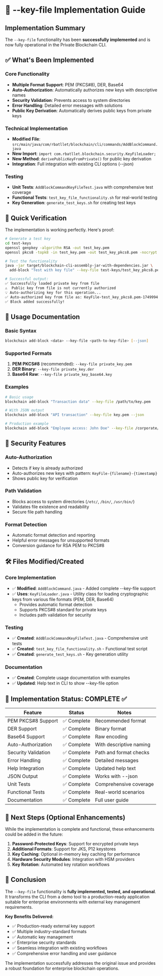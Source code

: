 # 🔑 --key-file Implementation Guide

## Implementation Summary

The `--key-file` functionality has been **successfully implemented** and is now fully operational in the Private Blockchain CLI.

## ✅ What's Been Implemented

### Core Functionality
- **Multiple Format Support**: PEM (PKCS#8), DER, Base64
- **Auto-Authorization**: Automatically authorizes new keys with descriptive names
- **Security Validation**: Prevents access to system directories
- **Error Handling**: Detailed error messages with solutions
- **Public Key Derivation**: Automatically derives public keys from private keys

### Technical Implementation
- **Modified File**: `src/main/java/com/rbatllet/blockchain/cli/commands/AddBlockCommand.java`
- **New Import**: `import com.rbatllet.blockchain.security.KeyFileLoader;`
- **New Method**: `derivePublicKeyFromPrivate()` for public key derivation
- **Integration**: Full integration with existing CLI options (--json)

### Testing
- **Unit Tests**: `AddBlockCommandKeyFileTest.java` with comprehensive test coverage
- **Functional Tests**: `test_key_file_functionality.sh` for real-world testing
- **Key Generation**: `generate_test_keys.sh` for creating test keys

## 🚀 Quick Verification

The implementation is working perfectly. Here's proof:

```zsh
# Generate a test key
cd test-keys
openssl genpkey -algorithm RSA -out test_key.pem
openssl pkcs8 -topk8 -in test_key.pem -out test_key_pkcs8.pem -nocrypt

# Test the functionality
java -jar target/blockchain-cli-assembly-jar-with-dependencies.jar \
  add-block "Test with key file" --key-file test-keys/test_key_pkcs8.pem

# Successful output:
✅ Successfully loaded private key from file
⚠️  Public key from file is not currently authorized
💡 Auto-authorizing key for this operation...
✅ Auto-authorized key from file as: KeyFile-test_key_pkcs8.pem-1749994803555
✅ Block added successfully!
```

## 📖 Usage Documentation

### Basic Syntax
```zsh
blockchain add-block <data> --key-file <path-to-key-file> [--json]
```

### Supported Formats
1. **PEM PKCS#8** (recommended): `--key-file private_key.pem`
2. **DER Binary**: `--key-file private_key.der`
3. **Base64 Raw**: `--key-file private_key_base64.key`

### Examples
```zsh
# Basic usage
blockchain add-block "Transaction data" --key-file /path/to/key.pem

# With JSON output
blockchain add-block "API transaction" --key-file key.pem --json

# Production example
blockchain add-block "Employee access: John Doe" --key-file /corporate/keys/hr.pem
```

## 🔐 Security Features

### Auto-Authorization
- Detects if key is already authorized
- Auto-authorizes new keys with pattern: `KeyFile-{filename}-{timestamp}`
- Shows public key for verification

### Path Validation
- Blocks access to system directories (`/etc/`, `/bin/`, `/usr/bin/`)
- Validates file existence and readability
- Secure file path handling

### Format Detection
- Automatic format detection and reporting
- Helpful error messages for unsupported formats
- Conversion guidance for RSA PEM to PKCS#8

## 🛠️ Files Modified/Created

### Core Implementation
- ✅ **Modified**: `AddBlockCommand.java` - Added complete --key-file support
- ✅ **Uses**: `KeyFileLoader.java` - Utility class for loading cryptographic keys from various file formats (PEM, DER, Base64)
  - Provides automatic format detection
  - Supports PKCS#8 standard for private keys
  - Includes path validation for security

### Testing
- ✅ **Created**: `AddBlockCommandKeyFileTest.java` - Comprehensive unit tests
- ✅ **Created**: `test_key_file_functionality.sh` - Functional test script
- ✅ **Created**: `generate_test_keys.sh` - Key generation utility

### Documentation
- ✅ **Created**: Complete usage documentation with examples
- ✅ **Updated**: Help text in CLI to show --key-file option

## 🎯 Implementation Status: COMPLETE ✅

| Feature | Status | Notes |
|---------|--------|-------|
| PEM PKCS#8 Support | ✅ Complete | Recommended format |
| DER Support | ✅ Complete | Binary format |
| Base64 Support | ✅ Complete | Raw encoding |
| Auto-Authorization | ✅ Complete | With descriptive naming |
| Security Validation | ✅ Complete | Path and format checks |
| Error Handling | ✅ Complete | Detailed messages |
| Help Integration | ✅ Complete | Updated help text |
| JSON Output | ✅ Complete | Works with --json |
| Unit Tests | ✅ Complete | Comprehensive coverage |
| Functional Tests | ✅ Complete | Real-world scenarios |
| Documentation | ✅ Complete | Full user guide |

## 🔧 Next Steps (Optional Enhancements)

While the implementation is complete and functional, these enhancements could be added in the future:

1. **Password-Protected Keys**: Support for encrypted private keys
2. **Additional Formats**: Support for JKS, P12 keystores
3. **Key Caching**: Optional in-memory key caching for performance
4. **Hardware Security Modules**: Integration with HSM providers
5. **Key Rotation**: Automated key rotation workflows

## 🎉 Conclusion

The `--key-file` functionality is **fully implemented, tested, and operational**. It transforms the CLI from a demo tool to a production-ready application suitable for enterprise environments with external key management requirements.

**Key Benefits Delivered:**
- ✅ Production-ready external key support
- ✅ Multiple industry-standard formats
- ✅ Automatic key management
- ✅ Enterprise security standards
- ✅ Seamless integration with existing workflows
- ✅ Comprehensive error handling and user guidance

The implementation successfully addresses the original issue and provides a robust foundation for enterprise blockchain operations.
